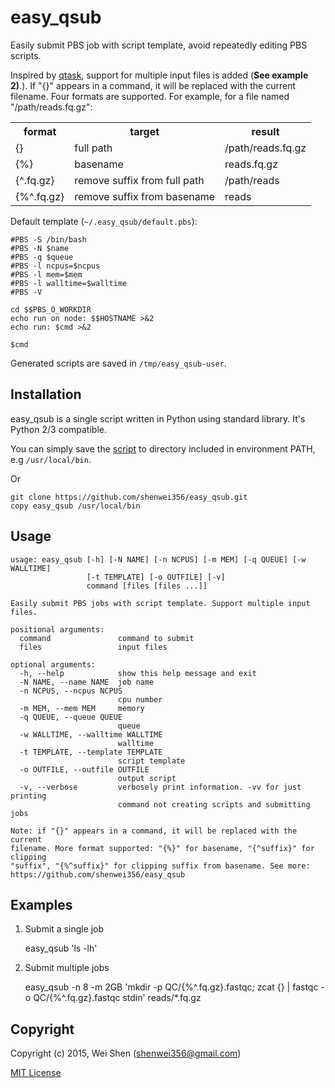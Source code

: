 # easy_qsub

Easily submit PBS job with script template, avoid repeatedly editing PBS scripts.

Inspired by [qtask](https://github.com/mbreese/qtask), support for multiple input
files is added (**See example 2)**.). If "{}" appears in a command, it will be replaced
with the current filename. Four formats are supported.
For example, for a file named "/path/reads.fq.gz":

<table>
    <tr>
        <th>format</th>
        <th>target</th>
        <th>result</th>
    </tr>
    <tr>
        <td>{}</td>
        <td>full path</td>
        <td>/path/reads.fq.gz</td>
    </tr>
    <tr>
        <td>{%}</td>
        <td>basename</td>
        <td>reads.fq.gz</td>
    </tr>
    <tr>
        <td>{^.fq.gz}</td>
        <td>remove suffix from full path</td>
        <td>/path/reads</td>
    </tr>
    <tr>
        <td>{%^.fq.gz}</td>
        <td>remove suffix from basename</td>
        <td>reads</td>
    </tr>
</table>


Default template (```~/.easy_qsub/default.pbs```):

```
#PBS -S /bin/bash
#PBS -N $name
#PBS -q $queue
#PBS -l ncpus=$ncpus
#PBS -l mem=$mem
#PBS -l walltime=$walltime
#PBS -V

cd $$PBS_O_WORKDIR
echo run on node: $$HOSTNAME >&2
echo run: $cmd >&2

$cmd
```

Generated scripts are saved in ```/tmp/easy_qsub-user```.

## Installation

easy_qsub is a single script written in Python using standard library. 
It's Python 2/3 compatible.

You can simply save the [script](https://raw.githubusercontent.com/shenwei356/easy_qsub/master/easy_qsub)
to directory included in environment PATH, e.g ```/usr/local/bin```.

Or
    
    git clone https://github.com/shenwei356/easy_qsub.git
    copy easy_qsub /usr/local/bin
    
## Usage

```
usage: easy_qsub [-h] [-N NAME] [-n NCPUS] [-m MEM] [-q QUEUE] [-w WALLTIME]
                 [-t TEMPLATE] [-o OUTFILE] [-v]
                 command [files [files ...]]

Easily submit PBS jobs with script template. Support multiple input files.

positional arguments:
  command               command to submit
  files                 input files

optional arguments:
  -h, --help            show this help message and exit
  -N NAME, --name NAME  job name
  -n NCPUS, --ncpus NCPUS
                        cpu number
  -m MEM, --mem MEM     memory
  -q QUEUE, --queue QUEUE
                        queue
  -w WALLTIME, --walltime WALLTIME
                        walltime
  -t TEMPLATE, --template TEMPLATE
                        script template
  -o OUTFILE, --outfile OUTFILE
                        output script
  -v, --verbose         verbosely print information. -vv for just printing
                        command not creating scripts and submitting jobs

Note: if "{}" appears in a command, it will be replaced with the current
filename. More format supported: "{%}" for basename, "{^suffix}" for clipping
"suffix", "{%^suffix}" for clipping suffix from basename. See more:
https://github.com/shenwei356/easy_qsub

```

## Examples
    
1) Submit a single job

    easy_qsub 'ls -lh'

2) Submit multiple jobs

	easy_qsub -n 8 -m 2GB 'mkdir -p QC/{%^.fq.gz}.fastqc; zcat {} | fastqc -o QC/{%^.fq.gz}.fastqc stdin' reads/*.fq.gz


## Copyright

Copyright (c) 2015, Wei Shen (shenwei356@gmail.com)

[MIT License](https://github.com/shenwei356/easy_qsub/blob/master/LICENSE)
